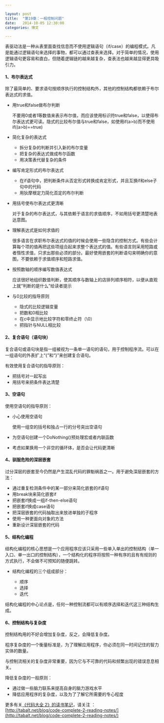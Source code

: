 ```yaml
---

layout: post
title:  "第19章：一般控制问题"
date:   2014-10-05 12:30:00
categories: 博文

---
```


表驱动法是一种从表里面查找信息而不使用逻辑语句（if/case）的编程模式。凡是能通过逻辑语句来选择的事物，都可以通过查表来选择。对于简单的情况，使用逻辑语句更容易和直白，但随着逻辑链的越来越复杂，查表法也越来越显得更具吸引力。



#### 1、布尔表达式

除了最简单的、要求语句按顺序执行的控制结构外，其他的控制结构都依赖于布尔表达式的求值。

* 用true和false做布尔判断

	不要用0或者1等数值来表示布尔值，而应该使用标识符true和false，以使得布尔表达式更可读。隐式的比较布尔值与true和false，如使用if(a>b)而不使用if((a>b)==true)
	
* 简化复杂的表达式

	* 拆分复杂的判断并引入新的布尔变量
	* 把复杂的表达式做成布尔函数
	* 用决策表代替复杂的条件

* 编写肯定形式的布尔表达式 

	* 在if语句中，把判断条件从否定形式转换成肯定形式，并且互换if和else子句中的代码
	* 用狄摩根定力简化否定的布尔判断
	
* 用括号使布尔表达式更清晰
	
	对于复杂的布尔表达式，与其依赖于语言的求值顺序，不如用括号更清楚地表达意图。
	
* 理解表达式是如何求值的

	很多语言在求职布尔表达式的值的时候会使用一些隐含的控制方式。有些会计算每个项的值再把这些项组合起来求整个表达式的值。有些语言则采用短路或者惰性求值，只求出那些必须的部分。最好使用嵌套的判断语句来明确你的意图，不要依赖于求值顺序和短路求值。

* 按照数轴的顺序编写数值表达式

	应该很好地组织数值判断，使其顺序与数轴上的店排列顺序相符，以便从直观上就“判断的是什么”给读者提示
	
* 与0比较的指导原则

	* 隐式的比较逻辑变量
	* 把数和0相比较
	* 在c中显示地比较字符和零终止符（\0）
	* 把指针与NULL相比较
	

#### 2、复合语句（语句块）

复合语句或语句块是指一组被视为一条单一语句的语句，用于控制程序流。可以在一组语句的外表扩上“{”和“}”来创建复合语句。

有效使用复合语句的指导原则：

* 把括号对一起写出
* 用括号来把条件表达清楚


#### 3、空语句

使用空语句的指导原则：

* 小心使用空语句

	使用一组空的括号和独占一行的分号突出空语句
	
* 为空语句创建一个DoNothing()预处理宏或者内联函数

* 考虑如果换用一个非空的循环体，是否会让代码更清晰


#### 4、驯服危险的深层嵌套

过分深层的嵌套至今仍然是产生混乱代码的罪魁祸首之一。用于避免深层嵌套的方法：

* 通过重复检测条件中的某一部分来简化嵌套的if语句
* 用break块来简化嵌套if
* 把嵌套if换成一组if-then-else语句
* 把嵌套if换成case语句
* 把深层嵌套的代码抽取出来放进单独的子程序
* 使用一种更面向对象的方法
* 重新设计深层嵌套的代码


#### 5、结构化编程

结构化编程的核心思想是一个应用程序应该只采用一些单入单出的控制结构（单一入口、单一出口的控制结构），一个结构化的程序将按照一种有序的且有有规则的方式执行，不会做不可预知的随便跳转。


* 结构化编程的三个组成部分：

	* 顺序
	* 选择
	* 迭代
	
结构化编程的中心论点是，任何一种控制流都可以有顺序选择和迭代这三种结构生成。


#### 6、控制结构与复杂度

控制结构用的不好会增加复杂度，反之，会降低复杂度。

程序复杂度的一个衡量标准是，为了理解应用程序，你必须在同一时间记住的智力实体的数量。

与控制流相关的复杂度非常重要，因为它与不可靠的代码和频繁出现的错误息息相关。

降低复杂度的一般原则：

* 通过做一些脑力联系来提高自身的脑力游戏水平
* 降低应用程序的复杂度，以及为了了解它所需要的专心程度



更多有关[《代码大全 2》的读书笔记](http://tabalt.net/blog/code-complete-2-reading-notes/)，请关注 ：  
[http://tabalt.net/blog/code-complete-2-reading-notes/](http://tabalt.net/blog/code-complete-2-reading-notes/)




